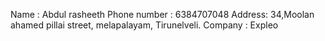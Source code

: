 Name : Abdul rasheeth
Phone number : 6384707048
Address: 34,Moolan ahamed pillai street, 
         melapalayam,
         Tirunelveli.
Company : Expleo
